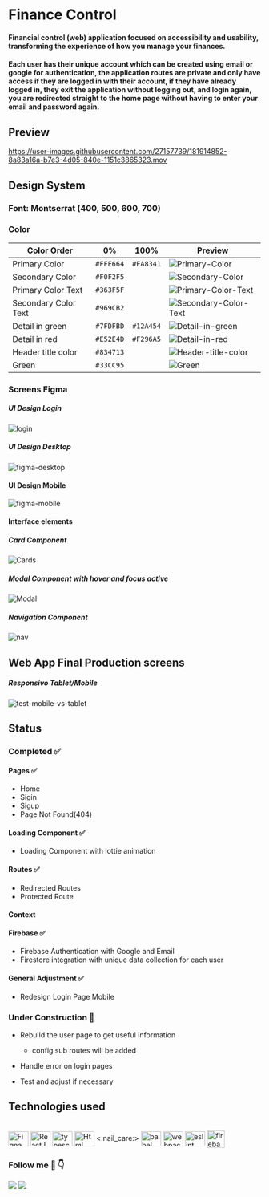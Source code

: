 # Finance Control

#### Financial control (web) application focused on accessibility and usability, transforming the experience of how you manage your finances.

#### Each user has their unique account which can be created using email or google for authentication, the application routes are private and only have access if they are logged in with their account, if they have already logged in, they exit the application without logging out, and login again, you are redirected straight to the home page without having to enter your email and password again.

## Preview 
https://user-images.githubusercontent.com/27157739/181914852-8a83a16a-b7e3-4d05-840e-1151c3865323.mov

## Design System

### Font: Montserrat (400, 500, 600, 700)

### Color
| Color Order |  0% | 100% | Preview  |
|---------------|---------------|---------------|------|
| Primary Color | `#FFE664`  | `#FA8341` |![Primary-Color](https://user-images.githubusercontent.com/27157739/181995021-9573d4c8-36fc-4b62-9320-2e96f01617db.svg) |
| Secondary Color | `#F0F2F5` | | ![Secondary-Color](https://user-images.githubusercontent.com/27157739/181995593-772b8894-8e45-48f1-965a-8dfd33b8dd23.svg) |
| Primary Color Text| `#363F5F` | | ![Primary-Color-Text](https://user-images.githubusercontent.com/27157739/181995687-2e4bc773-95c7-412a-b434-c9d89c4c466d.svg) |
| Secondary Color Text| `#969CB2` | | ![Secondary-Color-Text](https://user-images.githubusercontent.com/27157739/181995595-76335c81-7879-44cf-8243-18482d766895.svg) | 
| Detail in green| `#7FDFBD` | `#12A454` | ![Detail-in-green](https://user-images.githubusercontent.com/27157739/181995791-f8588799-9101-4ccd-96b9-2edb17e8f0f7.svg) |
| Detail in red| `#E52E4D` | `#F296A5` | ![Detail-in-red](https://user-images.githubusercontent.com/27157739/181995896-615fd709-8c88-4a38-a74e-f5370a1eb0c6.svg) |
| Header title color | `#834713` | | ![Header-title-color](https://user-images.githubusercontent.com/27157739/181995922-ac8fd502-df3e-4b73-a8bd-cc740acf28ab.svg) |
| Green | `#33CC95` | | ![Green](https://user-images.githubusercontent.com/27157739/181995934-40715750-0143-4431-bbd6-3fd6c0b7edbc.svg) |



### Screens Figma

##### UI Design Login

![login](https://user-images.githubusercontent.com/27157739/183252681-fac1930f-d5c8-4b09-b6a8-c7f19826650c.png)

##### UI Design Desktop 

![figma-desktop](https://user-images.githubusercontent.com/27157739/181994854-a9575e09-f100-4e8f-b6f4-0312d5847a90.png)

#### UI Design Mobile 
![figma-mobile](https://user-images.githubusercontent.com/27157739/181994857-93f3bc33-fa85-415f-bfb3-72bda4516111.png)

#### Interface elements

##### Card Component
![Cards](https://user-images.githubusercontent.com/27157739/181994918-21d39e53-c566-4130-ab5a-fd7c211a4982.png)


##### Modal Component with hover and focus active
![Modal](https://user-images.githubusercontent.com/27157739/181994924-ae62eec5-4feb-48aa-8008-72e878b46b5b.png)

##### Navigation Component
![nav](https://user-images.githubusercontent.com/27157739/181994926-85dc86fb-e730-4279-9064-791d656e8fca.png)


## Web App Final Production screens

##### Responsivo Tablet/Mobile 
![test-mobile-vs-tablet](https://user-images.githubusercontent.com/27157739/181996059-e5dbb78e-bcf5-4674-bf51-5e6e2f7520e0.png)


## Status

### Completed :white_check_mark:

#### Pages :white_check_mark:

- Home
- Sigin
- Sigup
- Page Not Found(404)


#### Loading Component :white_check_mark:

- Loading Component with lottie animation


#### Routes :white_check_mark:

- Redirected Routes
- Protected Route

#### Context 

#### Firebase :white_check_mark:

- Firebase Authentication with Google and Email
- Firestore integration with unique data collection for each user 

#### General Adjustment :white_check_mark:

- Redesign Login Page Mobile


### Under Construction :construction:

- Rebuild the user page to get useful information
  - config sub routes will be added
  
- Handle error on login pages
- Test and adjust if necessary

## Technologies used

<div style="display: inline_block"><br>
  <img align="center"  alt="Figna" height="30" width="40" src="https://cdn.jsdelivr.net/gh/devicons/devicon/icons/figma/figma-original.svg">
  <img align="center"  alt="ReactJS" height="30" width="40" src="https://cdn.jsdelivr.net/gh/devicons/devicon/icons/react/react-original.svg">
  <img align="center"  alt="typescript" height="30" width="40" src="https://cdn.jsdelivr.net/gh/devicons/devicon/icons/typescript/typescript-original.svg">
  <img align="center"  alt="Html" height="30" width="40" src="https://cdn.jsdelivr.net/gh/devicons/devicon/icons/html5/html5-original.svg">
  <:nail_care:>
  <img align="center"  alt="babel" height="30" width="40" src="https://cdn.jsdelivr.net/gh/devicons/devicon/icons/babel/babel-original.svg">
  <img align="center"  alt="webpack" height="30" width="40" src="https://cdn.jsdelivr.net/gh/devicons/devicon/icons/webpack/webpack-original.svg">
  <img align="center"  alt="eslint" height="30" width="40" src="https://cdn.jsdelivr.net/gh/devicons/devicon/icons/eslint/eslint-original.svg">
  <img align="center"  alt="firebase" height="35" width="35" src="https://cdn.jsdelivr.net/gh/devicons/devicon/icons/firebase/firebase-plain-wordmark.svg">  
</div>


### Follow me :hugs: :point_down:
<div> 
  <a href="https://instagram.com/adson.san.dev" target="_blank"><img src="https://img.shields.io/badge/-Instagram-%23E4405F?style=for-the-badge&logo=instagram&logoColor=white" target="_blank"></a>
  <a href="https://www.linkedin.com/in/adson-santos-72ba75140/" target="_blank"><img src="https://img.shields.io/badge/-LinkedIn-%230077B5?style=for-the-badge&logo=linkedin&logoColor=white" target="_blank"></a>
</div>
